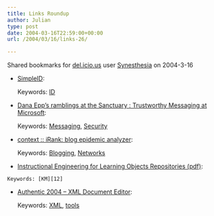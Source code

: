 ```yaml
---
title: Links Roundup
author: Julian
type: post
date: 2004-03-16T22:59:00+00:00
url: /2004/03/16/links-26/

---
```

Shared bookmarks for [del.icio.us][1] user  [Synesthesia][2] on 2004-3-16

  * [SimpleID][3]:
   
    Keywords: [ID][4]
  * [Dana Epp&#8217;s ramblings at the Sanctuary : Trustworthy Messaging at Microsoft][5]:
   
    Keywords: [Messaging][6], [Security][7]
  * [context :: iRank: blog epidemic analyzer][8]:
   
    Keywords: [Blogging][9], [Networks][10]
  *  [Instructional Engineering for Learning Objects Repositories (pdf)][11]:
   
    Keywords: [KM][12]
  * [Authentic 2004 &#8211; XML Document Editor][13]:
   
    Keywords: [XML][14], [tools][15]

 [1]: https://del.icio.us/
 [2]: https://del.icio.us/synesthesia
 [3]: https://esigler.2nw.net/blog/2004/03/11/simpleid "https://esigler.2nw.net/blog/2004/03/11/simpleid"
 [4]: https://del.icio.us/synesthesia/ID
 [5]: https://silverstr.ufies.org/blog/archives/000552.html "https://silverstr.ufies.org/blog/archives/000552.html"
 [6]: https://del.icio.us/synesthesia/Messaging
 [7]: https://del.icio.us/synesthesia/Security
 [8]: https://straddle3.net/context/03/en/2004_03_12.html "https://straddle3.net/context/03/en/2004_03_12.html"
 [9]: https://del.icio.us/synesthesia/Blogging
 [10]: https://del.icio.us/synesthesia/Networks
 [11]: https://www-clips.imag.fr/calie04/actes/Paquette.pdf "https://www-clips.imag.fr/calie04/actes/Paquette.pdf"
 [12]: https://del.icio.us/synesthesia/KM
 [13]: https://www.xmlspy.com/products_doc.html "https://www.xmlspy.com/products_doc.html"
 [14]: https://del.icio.us/synesthesia/XML
 [15]: https://del.icio.us/synesthesia/tools
